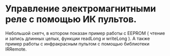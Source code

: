 Управление электромагнитными реле с помощью ИК пультов.
=====================

Небольшой скетч, в котором показан пример работы с EEPROM ( чтение и запись длинных целых, функции readLong и writeLong ).
А также пример работы с инфракрасным пультом с помощью библиотеки IRRemote.

